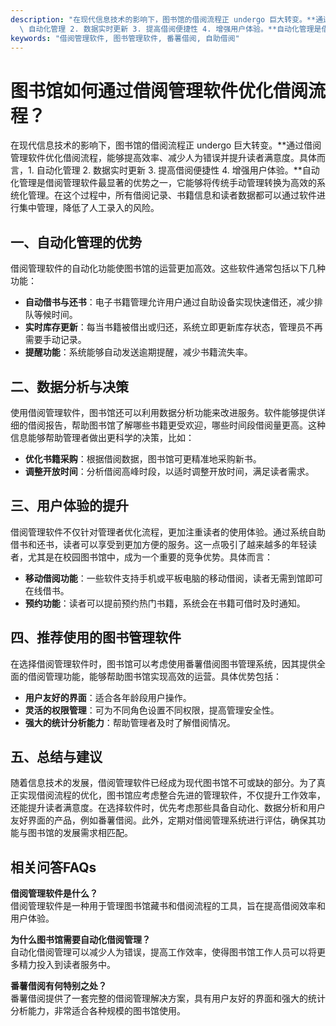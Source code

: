 ```yaml
---
description: "在现代信息技术的影响下，图书馆的借阅流程正 undergo 巨大转变。**通过借阅管理软件优化借阅流程，能够提高效率、减少人为错误并提升读者满意度。具体而言，1.\
  \ 自动化管理 2. 数据实时更新 3. 提高借阅便捷性 4. 增强用户体验。**自动化管理是借阅管理软件最显著的优势之一，它能够将传统手动管理转换为高效的系统化管理。在这个过程中，所有借阅记录、书籍信息和读者数据都可以通过软件进行集中管理，降低了人工录入的风险。"
keywords: "借阅管理软件, 图书管理软件, 番薯借阅, 自助借阅"
---
```

# 图书馆如何通过借阅管理软件优化借阅流程？

在现代信息技术的影响下，图书馆的借阅流程正 undergo 巨大转变。**通过借阅管理软件优化借阅流程，能够提高效率、减少人为错误并提升读者满意度。具体而言，1. 自动化管理 2. 数据实时更新 3. 提高借阅便捷性 4. 增强用户体验。**自动化管理是借阅管理软件最显著的优势之一，它能够将传统手动管理转换为高效的系统化管理。在这个过程中，所有借阅记录、书籍信息和读者数据都可以通过软件进行集中管理，降低了人工录入的风险。

## 一、自动化管理的优势

借阅管理软件的自动化功能使图书馆的运营更加高效。这些软件通常包括以下几种功能：

- **自动借书与还书**：电子书籍管理允许用户通过自助设备实现快速借还，减少排队等候时间。
- **实时库存更新**：每当书籍被借出或归还，系统立即更新库存状态，管理员不再需要手动记录。
- **提醒功能**：系统能够自动发送逾期提醒，减少书籍流失率。

## 二、数据分析与决策

使用借阅管理软件，图书馆还可以利用数据分析功能来改进服务。软件能够提供详细的借阅报告，帮助图书馆了解哪些书籍更受欢迎，哪些时间段借阅量更高。这种信息能够帮助管理者做出更科学的决策，比如：

- **优化书籍采购**：根据借阅数据，图书馆可更精准地采购新书。
- **调整开放时间**：分析借阅高峰时段，以适时调整开放时间，满足读者需求。

## 三、用户体验的提升

借阅管理软件不仅针对管理者优化流程，更加注重读者的使用体验。通过系统自助借书和还书，读者可以享受到更加方便的服务。这一点吸引了越来越多的年轻读者，尤其是在校园图书馆中，成为一个重要的竞争优势。具体而言：

- **移动借阅功能**：一些软件支持手机或平板电脑的移动借阅，读者无需到馆即可在线借书。
- **预约功能**：读者可以提前预约热门书籍，系统会在书籍可借时及时通知。

## 四、推荐使用的图书管理软件

在选择借阅管理软件时，图书馆可以考虑使用番薯借阅图书管理系统，因其提供全面的借阅管理功能，能够帮助图书馆实现高效的运营。具体优势包括：

- **用户友好的界面**：适合各年龄段用户操作。
- **灵活的权限管理**：可为不同角色设置不同权限，提高管理安全性。
- **强大的统计分析能力**：帮助管理者及时了解借阅情况。

## 五、总结与建议

随着信息技术的发展，借阅管理软件已经成为现代图书馆不可或缺的部分。为了真正实现借阅流程的优化，图书馆应考虑整合先进的管理软件，不仅提升工作效率，还能提升读者满意度。在选择软件时，优先考虑那些具备自动化、数据分析和用户友好界面的产品，例如番薯借阅。此外，定期对借阅管理系统进行评估，确保其功能与图书馆的发展需求相匹配。

## 相关问答FAQs

**借阅管理软件是什么？**  
借阅管理软件是一种用于管理图书馆藏书和借阅流程的工具，旨在提高借阅效率和用户体验。

**为什么图书馆需要自动化借阅管理？**  
自动化借阅管理可以减少人为错误，提高工作效率，使得图书馆工作人员可以将更多精力投入到读者服务中。

**番薯借阅有何特别之处？**  
番薯借阅提供了一套完整的借阅管理解决方案，具有用户友好的界面和强大的统计分析能力，非常适合各种规模的图书馆使用。
